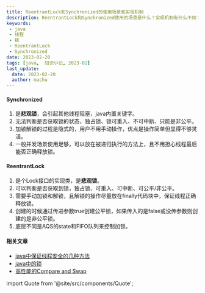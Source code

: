 ```yaml
---
title: ReentrantLock和Synchronized的使用场景和实现机制
description: ReentrantLock和Synchronized使用的场景是什么？实现机制有什么不同？
keywords:
 - java
 - 线程
 - 锁
 - ReentrantLock
 - Synchronized
date: 2023-02-20
tags: [java,  知识小记, 2023-02]
last_update:
  date: 2023-02-20
  author: machu
---
```


#### Synchronized
1. 是**悲观锁**，会引起其他线程阻塞，java内置关键字。
2. 无法判断是否获取锁的状态，独占锁、锁可重入、不可中断、只能是非公平。
3. 加锁解锁的过程是隐式的，用户不用手动操作，优点是操作简单但显得不够灵活。
4. 一般并发场景使用足够，可以放在被递归执行的方法上，且不用担心线程最后能否正确释放锁。


#### ReentrantLock

1. 是个Lock接口的实现类，是**悲观锁**。
2. 可以判断是否获取到锁，独占锁、可重入、可中断、可公平/非公平。
3. 需要手动加锁和解锁，且解锁的操作尽量放在finally代码块中，保证线程正确释放锁。
4. 创建的时候通过传进参数true创建公平锁，如果传入的是false或没传参数则创建的是非公平锁。
5. 底层不同是AQS的state和FIFO队列来控制加锁。



#### 相关文章

- [java中保证线程安全的几种方法](https://machu.top/docs/小记/2023-02/17java中保证线程安全的几种方法)
- [java中的锁](https://machu.top/docs/小记/2023-02/18java中的锁)
- [高性能的Compare and Swap](https://machu.top/docs/小记/2023-02/19高性能的Compare%20and%20Swap)




import Quote from '@site/src/components/Quote';

> <Quote></Quote>
